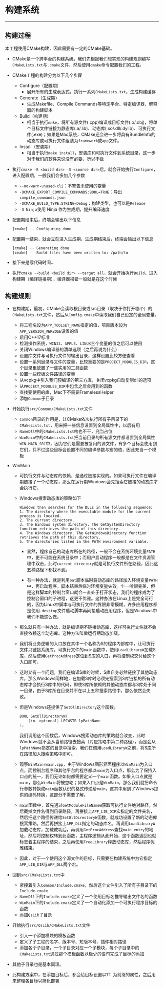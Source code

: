 # 构建系统

---

## 构建过程

本工程使用CMake构建，因此需要有一定的CMake基础。

+ CMake是一个跨平台的构建系统，我们先根据我们想实现的构建规则编写`CMakeLists.txt`与`.cmake`文件，然后使用`cmake`命令配置我们的工程。

+ CMake工程的构建分为以下几个步骤
    + Configure（配置期）
        + 展开所有的生成表达式，执行一系列`CMakeLists.txt`，生成构建缓存
    + Generate（生成期）
        + 生成Makefile、Compile Commands等特定平台、特定编译器、解释器的构建脚本
    + Build（构建期）
        + 相当于执行`make`，将所有源文件(.cpp)编译成目标文件(.o/.obj)，将单个目标文件链接为静态库(.a/.lib)、动态库(.so/.dll/.dylib)、可执行文件(.exe)；如果是Mac系统，CMake还会进一步将具有BundleInfo的动态库或可执行文件组装为`framework`或`app`文件。
    + Install（安装期）
        + 相当于执行`make install`，安装库和可执行文件到系统目录，这一步对于我们的软件来说没有必要，所以不做

+ 执行`cmake -B <build dir> -S <source dir>`后，就会开始执行`Configure`，进入配置期，一般我们会多加几个参数
    + `--no-warn-unused-cli`：不警告未使用的变量
    + `-DCMAKE_EXPORT_COMPILE_COMMANDS:BOOL=TRUE`：导出`compile_commands.json`
    + `-DCMAKE_BUILD_TYPE:STRING=Debug`：构建类型，也可以是`Release`
    + `-G Ninja`使用 Ninja 作为生成期，提升编译速度

+ 配置期结束后，终端会输出以下信息
    ```sh
    [cmake] -- Configuring done
    ````

+ 配置期一结束，就会立刻进入生成期，生成期结束后，终端会输出以下信息
    ```sh
    [cmake] -- Generating done
    [cmake] -- Build files have been written to: /path/to
    ````

+ 接下来是写代码时间...

+ 执行`cmake --build <build dir> --target all`，就会开始执行`Build`，进入构建期（编译链接期），编译器报错一般就是在这个时候

## 构建规则

+ 在构建期，最初，CMake会读取根目录或src目录（取决于你打开哪个）的`CMakeLists.txt`文件，然后从`Config.cmake`中读取我们自己设定的全局变量。
    + 将工程名设为`APP_TOOLSET_NAME`指定的值，项目版本设为`APP_VERSION_VERBOSE`设置的值
    + 启用C++17标准
    + 检测操作系统，`WIN32`、`APPLE`、`LINUX`三个变量的值之后可以使用
    + 关闭Windows编译器的清单选项（之后再说为什么）
    + 设置库文件与可执行文件的输出目录，这样设置比较方便查看
    + 设置一系列目录与文件的变量，比较重要的是`PROJECT_MODULES_DIR`，这个目录里放置了一些实用的工具函数
    + 设置一些模板文件路径的变量
    + 从vcpkg中引入我们预编译的第三方库，关闭vcpkg自动复制dll的选项
    + 从`PROJECT_MODULES_DIR`中包含之后会用到的函数
    + 查找要使用的库，Mac下不需要FramelessHelper
    + 添加`Common`子目录

+ 开始执行`src/Common/CMakeLists.txt`文件
    + `Common`目录的作用是，让CMake依次执行所有子目录下的`CMakeLists.txt`，用来把一些信息设置到全局属性中，以后有用
    + `NameDll`中的`CMakeLists.txt`啥也不干，充当占位
    + `WinMain`中的`CMakeLists.txt`把当前目录的所有源文件都设置到全局属性`WIN_MAIN_SRC`中，因为它们是需要被复用的源文件，有多个目标会使用到它们，只不过这些目标会设置不同的编译参数与宏的值，因此充当一个模板

+ WinMain
    + 可执行文件与动态库的依赖，是通过链接实现的。如果可执行文件在编译期链接了一个动态库，那么在运行期Windows会先搜索它链接的动态库才会执行它。

    + Windows搜索动态库的策略如下
        ````
        Windows then searches for the DLLs in the following sequence:
        1. The directory where the executable module for the current process is located.
        2. The current directory.
        3. The Windows system directory. The GetSystemDirectory function retrieves the path of this directory.
        4. The Windows directory. The GetWindowsDirectory function retrieves the path of this directory.
        5. The directories listed in the PATH environment variable.
        ````
        + 显然，程序自己的动态库所在的路径，一般不会在系统环境变量`PATH`中，更不可能在系统目录中；而用户启动程序一般都是在文件资源管理中双击，此时`current directory`就是可执行文件所在路径，因此这五种路径下都找不到。

        + 有一种办法，就是利用`bat`脚本临时将动态库的路径加入环境变量`PATH`中，再启动程序，脚本结束后临时环境变量失效。乍一听很完美，但是这样脚本的控制台窗口就会一直处于打开状态，我们的程序成为了控制台窗口的子进程，这更不优雅。这种办法在Linux上是完全可行的，因为Linux中脚本与可执行文件的界限非常模糊，许多应用程序都是使用`.desktop`文件启动脚本再间接启动应用程序，但是Windows中我们不能这么做。

    + 那么就只有一种办法，就是编译期不链接动态库，这样可执行文件就不会直接依赖这个动态库。这种方法叫做运行期动态加载。

    + 我们将业务逻辑的入口放在其中一个名称为S的程序内部库中，让可执行文件只链接系统库。可执行文件的`main`函数中，使用`LoadLibraryW`加载S库，然后使用`GetProcAddress`定位到S库的入口，再将控制权交付给这个入口即可。

    + 这时又有一个问题，我们在编译S库的时候，S库自身必然链接了其他动态库，那么Windows同样地，在加载S库时必须先搜索到S库链接的所有动态库才会执行S库中的代码，即使S库所依赖的其他动态库都与S库处于同一目录，由于S库所在目录并不在以上五种搜索路径中，那么依然会失败。

    + 但是Windows还提供了`SetDllDirectory`这个函数。
        ```c
        BOOL SetDllDirectoryW(
            [in, optional] LPCWSTR lpPathName
        );
        ````
        我们调用这个函数后，Windows搜索动态库的策略就会改变，此时Windows就不会从当前路径去搜索（对应策略中第二种路径），而是会从`lpPathName`指定的目录中搜索。我们在调用`LoadLibraryW`之前，将S库所在路径加入搜索策略中即可。

    + 观察`WinMain/main.cpp`，由于Windows图形界面程序以`WinMain`为入口点，而控制台程序和其他平台的程序都以`main`为入口点，那么为了保持入口点的统一，我们无论如何都需要定义一个`main`函数。如果入口点就是`main`，那么`WinMain`将被忽略；如果入口点是`WinMain`，那么我们就把命令行参数转换成`main`函数认识的格式传递给`main`，这其中用到了Windows提供的编码转换，这部分不需要了解。

    + `main`函数中，首先通过`GetModuleFileNameW`获取可执行文件绝对路径，然后截掉文件名得到目录路径，再拼接上`APP_LIB_DIR`宏指定的文件夹名，然后把这个路径传递给`SetDllDirectoryW`函数，就成功设置了新的动态库搜索策略。然后再拼接上`APP_DLL`指定的动态库名，再调用`LoadLibraryW`加载动态库，加载成功后，再调用`GetProcAddress`查找`main_entry`的地址，然后将控制权转到此函数，主程序逻辑从此开始，这个函数返回也就标志着主程序的结束，之后再使用`FreeLibrary`释放动态库，然后程序优雅结束。
    
    + 因此，对于一个使用这个源文件的目标，只需要在构建系统中为它指定`APP_LIB_DIR`与`APP_DLL`两个宏。

+ 回到`src/CMakeLists.txt`中
    + 紧接着引入`Common/Include.cmake`，然后这个文件引入了所有子目录下的`Include.cmake`
    + `NameDll`下的`Include.cmake`定义了一个使用目标名推导输出文件名的函数
    + `WinMain`下的`Include.cmake`定义了一个自动化添加一个可执行程序目标的函数
    + 添加`QsLib`子目录

+ 开始执行`src/QsLib/CMakeLists.txt`文件
    + 引入一个添加模块的模板函数
    + 定义了子工程的名字、版本号、短版本号、插件相对路径
    + 添加各个子目录，一个子目录对应一个子模块，每个子目录中的`CMakeLists.txt`通过那个模板函数以极少的语句完成了目标的添加

+ 其他子目录也是基本同理。

+ 此构建方案中，在添加目标后，都会给目标设置以`TC_`为前缀的属性，之后用来整理各目标以简化部署

